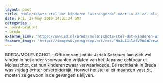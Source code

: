 ```yaml
---
layout: post
title: "Molenschots stel dat kinderen ‘uithongerde’ moet in de cel blijven"
date: Fri, 17 May 2019 14:32:34 GMT
categories: 
- noord-brabant 
- breda 
externe_link: "https://www.ad.nl/breda/molenschots-stel-dat-kinderen-uithongerde-moet-in-de-cel-blijven~a64aa665/"
feature_image: "https://images0.persgroep.net/rcs/FNoJLI14lAfVPU69Berw6l5Qcsg/diocontent/108256550/_fitwidth/400/?appId=21791a8992982cd8da851550a453bd7f&quality=0.7"
---
```


BREDA/MOLENSCHOT - Officier van justitie Jorick Schreurs kon zich wel vinden in het onder voorwaarden vrijlaten van het Japanse echtpaar uit Molenschot, dat hun kinderen zwaar verwaarloosde. De rechtbank in Breda was vrijdag echter onverbiddelijk. Hoewel het stel al elf maanden vast zit, moeten ze gewoon in de gevangenis blijven.
